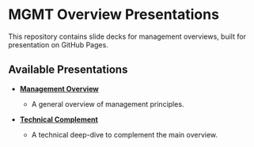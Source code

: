 
# MGMT Overview Presentations

This repository contains slide decks for management overviews, built for presentation on GitHub Pages.

## Available Presentations

*   **[Management Overview](./slides_overview/Slides.md)**
    *   A general overview of management principles.

*   **[Technical Complement](./slides_techcomplement/)**
    *   A technical deep-dive to complement the main overview.

